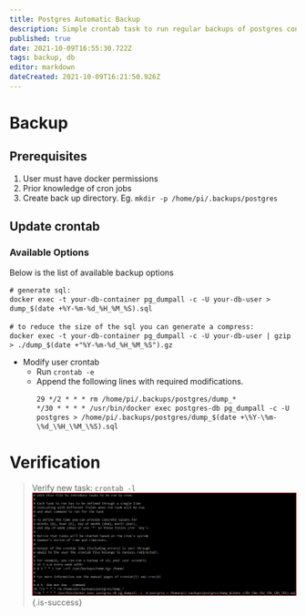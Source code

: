 ```yaml
---
title: Postgres Automatic Backup
description: Simple crontab task to run regular backups of postgres container
published: true
date: 2021-10-09T16:55:30.722Z
tags: backup, db
editor: markdown
dateCreated: 2021-10-09T16:21:50.926Z
---
```


# Backup

## Prerequisites

1. User must have docker permissions
1. Prior knowledge of cron jobs
1. Create back up directory.
	Eg. `mkdir -p /home/pi/.backups/postgres`

## Update crontab

### Available Options

Below is the list of available backup options
```
# generate sql:
docker exec -t your-db-container pg_dumpall -c -U your-db-user > dump_$(date +%Y-%m-%d_%H_%M_%S).sql
  
# to reduce the size of the sql you can generate a compress:
docker exec -t your-db-container pg_dumpall -c -U your-db-user | gzip > ./dump_$(date +"%Y-%m-%d_%H_%M_%S").gz
```

* Modify user crontab
  * Run `crontab -e`
  * Append the following lines with required modifications.
	```
	29 */2 * * * rm /home/pi/.backups/postgres/dump_*
	*/30 * * * * /usr/bin/docker exec postgres-db pg_dumpall -c -U postgres > /home/pi/.backups/postgres/dump_$(date +\%Y-\%m-\%d_\%H_\%M_\%S).sql
	```
# Verification
> Verify new task: `crontab -l`
![postgres-bckup.png](/assets/postgres-bckup.png)
{.is-success}